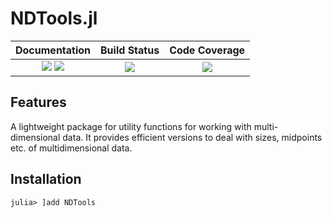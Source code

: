 # NDTools.jl


| **Documentation**                       | **Build Status**                          | **Code Coverage**               |
|:---------------------------------------:|:-----------------------------------------:|:-------------------------------:|
| [![][docs-stable-img]][docs-stable-url] [![][docs-dev-img]][docs-dev-url] | [![][CI-img]][CI-url] | [![][codecov-img]][codecov-url] |


## Features
A lightweight package for utility functions for working with multi-dimensional data. It provides efficient versions to deal with
sizes, midpoints etc. of multidimensional data.

## Installation
```
julia> ]add NDTools
```

[docs-dev-img]: https://img.shields.io/badge/docs-dev-pink.svg
[docs-dev-url]: https://RainerHeintzmann.github.io/NDTools.jl/dev/

[docs-stable-img]: https://img.shields.io/badge/docs-stable-darkgreen.svg
[docs-stable-url]: https://RainerHeintzmann.github.io/NDTools.jl/stable/

[CI-img]: https://github.com/RainerHeintzmann/NDTools.jl/actions/workflows/ci.yml/badge.svg
[CI-url]: https://github.com/RainerHeintzmann/NDTools.jl/actions/workflows/ci.yml

[codecov-img]: https://codecov.io/gh/RainerHeintzmann/NDTools.jl/branch/main/graph/badge.svg?token=32hzAnelbC
[codecov-url]: https://codecov.io/gh/RainerHeintzmann/NDTools.jl
